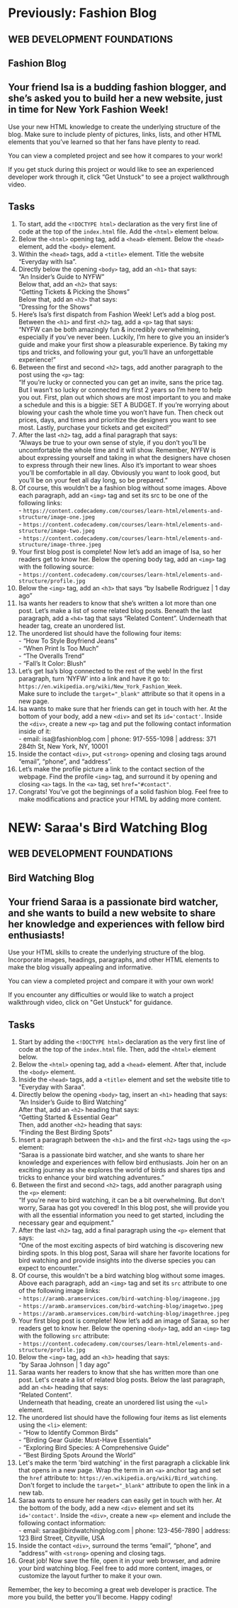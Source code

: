 # Previously: Fashion Blog
<h2>WEB DEVELOPMENT FOUNDATIONS</h2>
<h2>Fashion Blog</h2>
<h2>Your friend Isa is a budding fashion blogger, and she’s asked you to build her a new website, just in time for New York Fashion Week!</h2>
<p>Use your new HTML knowledge to create the underlying structure of the blog. Make sure to include plenty of pictures, links, lists, and other HTML elements that you’ve learned so that her fans have plenty to read.</p>
<p>You can view a completed project and see how it compares to your work!</p>
<p>If you get stuck during this project or would like to see an experienced developer work through it, click “Get Unstuck“ to see a project walkthrough video.</p>
<h2>Tasks</h2>
<ol>
   <li>
      To start, add the <code>&lt;!DOCTYPE html&gt;</code> declaration as the very first line of code at the top of the <code>index.html</code> file. Add the <code>&lt;html&gt;</code> element below.
   </li>
   <li>
      Below the <code>&lt;html&gt;</code> opening tag, add a <code>&lt;head&gt;</code> element. Below the <code>&lt;head&gt;</code> element, add the <code>&lt;body&gt;</code> element.
   </li>
   <li>
      Within the <code>&lt;head&gt;</code> tags, add a <code>&lt;title&gt;</code> element. Title the website “Everyday with Isa”.
   </li>
   <li>
      Directly below the opening <code>&lt;body&gt;</code> tag, add an <code>&lt;h1&gt;</code> that says:<br>
      “An Insider’s Guide to NYFW”<br>
      Below that, add an <code>&lt;h2&gt;</code> that says:<br>
      “Getting Tickets &amp; Picking the Shows”<br>
      Below that, add an <code>&lt;h2&gt;</code> that says:<br>
      “Dressing for the Shows”
   </li>
   <li>
      Here’s Isa’s first dispatch from Fashion Week! Let’s add a blog post. Between the <code>&lt;h1&gt;</code> and first <code>&lt;h2&gt;</code> tag, add a <code>&lt;p&gt;</code> tag that says:<br>
      “NYFW can be both amazingly fun &amp; incredibly overwhelming, especially if you’ve never been. Luckily, I’m here to give you an insider’s guide and make your first show a pleasurable experience. By taking my tips and tricks, and following your gut, you’ll have an unforgettable experience!”
   </li>
   <li>
      Between the first and second <code>&lt;h2&gt;</code> tags, add another paragraph to the post using the <code>&lt;p&gt;</code> tag:<br>
      “If you’re lucky or connected you can get an invite, sans the price tag. But I wasn’t so lucky or connected my first 2 years so I’m here to help you out. First, plan out which shows are most important to you and make a schedule and this is a biggie: SET A BUDGET. If you’re worrying about blowing your cash the whole time you won’t have fun. Then check out prices, days, and times and prioritize the designers you want to see most. Lastly, purchase your tickets and get excited!”
   </li>
   <li>
      After the last <code>&lt;h2&gt;</code> tag, add a final paragraph that says:<br>
      “Always be true to your own sense of style, if you don’t you’ll be uncomfortable the whole time and it will show. Remember, NYFW is about expressing yourself and taking in what the designers have chosen to express through their new lines. Also it’s important to wear shoes you’ll be comfortable in all day. Obviously you want to look good, but you’ll be on your feet all day long, so be prepared.”
   </li>
   <li>
      Of course, this wouldn’t be a fashion blog without some images. Above each paragraph, add an <code>&lt;img&gt;</code> tag and set its src to be one of the following links:<br>
      - <code>https://content.codecademy.com/courses/learn-html/elements-and-structure/image-one.jpeg</code><br>
      - <code>https://content.codecademy.com/courses/learn-html/elements-and-structure/image-two.jpeg</code><br>
      - <code>https://content.codecademy.com/courses/learn-html/elements-and-structure/image-three.jpeg</code>
   </li>
   <li>
      Your first blog post is complete! Now let’s add an image of Isa, so her readers get to know her. Below the opening body tag, add an <code>&lt;img&gt;</code> tag with the following source:<br>
      - <code>https://content.codecademy.com/courses/learn-html/elements-and-structure/profile.jpg</code>
   </li>
   <li>
      Below the <code>&lt;img&gt;</code> tag, add an <code>&lt;h3&gt;</code> that says “by Isabelle Rodriguez | 1 day ago”
   </li>
   <li>
      Isa wants her readers to know that she’s written a lot more than one post. Let’s make a list of some related blog posts. Beneath the last paragraph, add a <code>&lt;h4&gt;</code> tag that says “Related Content”. Underneath that header tag, create an unordered list.
   </li>
   <li>
      The unordered list should have the following four items:<br>
      - “How To Style Boyfriend Jeans”<br>
      - “When Print Is Too Much”<br>
      - “The Overalls Trend”<br>
      - “Fall’s It Color: Blush”
   </li>
   <li>
      Let’s get Isa’s blog connected to the rest of the web! In the first paragraph, turn ‘NYFW’ into a link and have it go to: <code>https://en.wikipedia.org/wiki/New_York_Fashion_Week</code>.<br>
      Make sure to include the <code>target="_blank"</code> attribute so that it opens in a new page.
   </li>
   <li>
      Isa wants to make sure that her friends can get in touch with her. At the bottom of your body, add a new <code>&lt;div&gt;</code> and set its <code>id='contact'</code>. Inside the <code>&lt;div&gt;</code>, create a new <code>&lt;p&gt;</code> tag and put the following contact information inside of it:<br>
      - email: isa@fashionblog.com | phone: 917-555-1098 | address: 371 284th St, New York, NY, 10001
   </li>
   <li>
      Inside the contact <code>&lt;div&gt;</code>, put <code>&lt;strong&gt;</code> opening and closing tags around “email”, “phone”, and “address”.
   </li>
   <li>
      Let’s make the profile picture a link to the contact section of the webpage. Find the profile <code>&lt;img&gt;</code> tag, and surround it by opening and closing <code>&lt;a&gt;</code> tags. In the <code>&lt;a&gt;</code> tag, set <code>href="#contact"</code>.
   </li>
   <li>
      Congrats! You’ve got the beginnings of a solid fashion blog. Feel free to make modifications and practice your HTML by adding more content.
   </li>
</ol>

<h1>NEW: Saraa's Bird Watching Blog</h1>
<h2>WEB DEVELOPMENT FOUNDATIONS</h2>
<h2>Bird Watching Blog</h2>
<h2>Your friend Saraa is a passionate bird watcher, and she wants to build a new website to share her knowledge and experiences with fellow bird enthusiasts!</h2>
<p>Use your HTML skills to create the underlying structure of the blog. Incorporate images, headings, paragraphs, and other HTML elements to make the blog visually appealing and informative.</p>
<p>You can view a completed project and compare it with your own work!</p>
<p>If you encounter any difficulties or would like to watch a project walkthrough video, click on "Get Unstuck" for guidance.</p>
<h2>Tasks</h2>
<ol>
   <li>
      Start by adding the <code>&lt;!DOCTYPE html&gt;</code> declaration as the very first line of code at the top of the <code>index.html</code> file. Then, add the <code>&lt;html&gt;</code> element below.
   </li>
   <li>
      Below the <code>&lt;html&gt;</code> opening tag, add a <code>&lt;head&gt;</code> element. After that, include the <code>&lt;body&gt;</code> element.
   </li>
   <li>
      Inside the <code>&lt;head&gt;</code> tags, add a <code>&lt;title&gt;</code> element and set the website title to "Everyday with Saraa".
   </li>
   <li>
      Directly below the opening <code>&lt;body&gt;</code> tag, insert an <code>&lt;h1&gt;</code> heading that says:<br>
      “An Insider’s Guide to Bird Watching”<br>
      After that, add an <code>&lt;h2&gt;</code> heading that says:<br>
      “Getting Started &amp; Essential Gear”<br>
      Then, add another <code>&lt;h2&gt;</code> heading that says:<br>
      “Finding the Best Birding Spots”
   </li>
   <li>
      Insert a paragraph between the <code>&lt;h1&gt;</code> and the first <code>&lt;h2&gt;</code> tags using the <code>&lt;p&gt;</code> element:<br>
      “Saraa is a passionate bird watcher, and she wants to share her knowledge and experiences with fellow bird enthusiasts. Join her on an exciting journey as she explores the world of birds and shares tips and tricks to enhance your bird watching adventures.”
   </li>
   <li>
      Between the first and second <code>&lt;h2&gt;</code> tags, add another paragraph using the <code>&lt;p&gt;</code> element:<br>
      “If you're new to bird watching, it can be a bit overwhelming. But don't worry, Saraa has got you covered! In this blog post, she will provide you with all the essential information you need to get started, including the necessary gear and equipment.”
   </li>
   <li>
      After the last <code>&lt;h2&gt;</code> tag, add a final paragraph using the <code>&lt;p&gt;</code> element that says:<br>
      “One of the most exciting aspects of bird watching is discovering new birding spots. In this blog post, Saraa will share her favorite locations for bird watching and provide insights into the diverse species you can expect to encounter.”
   </li>
   <li>
      Of course, this wouldn't be a bird watching blog without some images. Above each paragraph, add an <code>&lt;img&gt;</code> tag and set its <code>src</code> attribute to one of the following image links:<br>
      - <code>https://aramb.aramservices.com/bird-watching-blog/imageone.jpg</code><br>
      - <code>https://aramb.aramservices.com/bird-watching-blog/imagetwo.jpeg</code><br>
      - <code>https://aramb.aramservices.com/bird-watching-blog/imagethree.jpeg</code>
   </li>
   <li>
      Your first blog post is complete! Now let’s add an image of Saraa, so her readers get to know her. Below the opening <code>&lt;body&gt;</code> tag, add an <code>&lt;img&gt;</code> tag with the following <code>src</code> attribute:<br>
      - <code>https://content.codecademy.com/courses/learn-html/elements-and-structure/profile.jpg</code>
   </li>
   <li>
      Below the <code>&lt;img&gt;</code> tag, add an <code>&lt;h3&gt;</code> heading that says:<br>
      “by Saraa Johnson | 1 day ago”
   </li>
   <li>
      Saraa wants her readers to know that she has written more than one post. Let's create a list of related blog posts. Below the last paragraph, add an <code>&lt;h4&gt;</code> heading that says:<br>
      “Related Content”.<br>
      Underneath that heading, create an unordered list using the <code>&lt;ul&gt;</code> element.
   </li>
   <li>
      The unordered list should have the following four items as list elements using the <code>&lt;li&gt;</code> element:<br>
      - “How to Identify Common Birds”<br>
      - “Birding Gear Guide: Must-Have Essentials”<br>
      - “Exploring Bird Species: A Comprehensive Guide”<br>
      - “Best Birding Spots Around the World”
   </li>
   <li>
      Let's make the term 'bird watching' in the first paragraph a clickable link that opens in a new page. Wrap the term in an <code>&lt;a&gt;</code> anchor tag and set the <code>href</code> attribute to: <code>https://en.wikipedia.org/wiki/Bird_watching</code>. Don't forget to include the <code>target="_blank"</code> attribute to open the link in a new tab.
   </li>
   <li>
      Saraa wants to ensure her readers can easily get in touch with her. At the bottom of the body, add a new <code>&lt;div&gt;</code> element and set its <code>id='contact'</code>. Inside the <code>&lt;div&gt;</code>, create a new <code>&lt;p&gt;</code> element and include the following contact information:<br>
      - email: saraa@birdwatchingblog.com | phone: 123-456-7890 | address: 123 Bird Street, Cityville, USA
   </li>
   <li>
      Inside the contact <code>&lt;div&gt;</code>, surround the terms “email”, “phone”, and “address” with <code>&lt;strong&gt;</code> opening and closing tags.
   </li>
   <li>
      Great job! Now save the file, open it in your web browser, and admire your bird watching blog. Feel free to add more content, images, or customize the layout further to make it your own.
   </li>
</ol>
<p>Remember, the key to becoming a great web developer is practice. The more you build, the better you'll become. Happy coding!</p>
